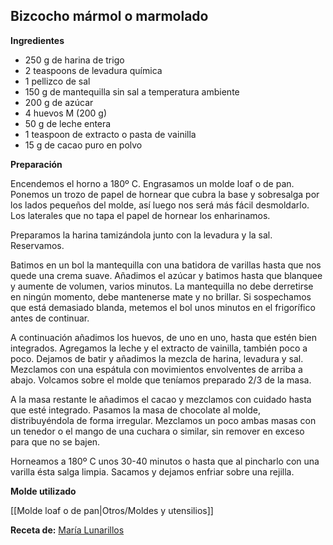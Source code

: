 ## Bizcocho mármol o marmolado

**Ingredientes**

- 250 g de harina de trigo
- 2 teaspoons de levadura química
- 1 pellizco de sal
- 150 g de mantequilla sin sal a temperatura ambiente
- 200 g de azúcar
- 4 huevos M (200 g)
- 50 g de leche entera
- 1 teaspoon de extracto o pasta de vainilla
- 15 g de cacao puro en polvo 

**Preparación**

Encendemos el horno a 180º C. Engrasamos un molde loaf o de pan. Ponemos un trozo de papel de hornear que cubra la base y sobresalga por los lados pequeños del molde, así luego nos será más fácil desmoldarlo. Los laterales que no tapa el papel de hornear los enharinamos. 

Preparamos la harina tamizándola junto con la levadura y la sal. Reservamos.

Batimos en un bol la mantequilla con una batidora de varillas hasta que nos quede una crema suave. Añadimos el azúcar y batimos hasta que blanquee y aumente de volumen, varios minutos. La mantequilla no debe derretirse en ningún momento, debe mantenerse mate y no brillar. Si sospechamos que está demasiado blanda, metemos el bol unos minutos en el frigorífico antes de continuar.

A continuación añadimos los huevos, de uno en uno, hasta que estén bien integrados. Agregamos la leche y el extracto de vainilla, también poco a poco. Dejamos de batir y añadimos la mezcla de harina, levadura y sal. Mezclamos con una espátula con movimientos envolventes de arriba a abajo. Volcamos sobre el molde que teníamos preparado 2/3 de la masa. 

A la masa restante le añadimos el cacao y mezclamos con cuidado hasta que esté integrado. Pasamos la masa de chocolate al molde, distribuyéndola de forma irregular. Mezclamos un poco ambas masas con un tenedor o el mango de una cuchara o similar, sin remover en exceso para que no se bajen.

Horneamos a 180º C unos 30-40 minutos o hasta que al pincharlo con una varilla ésta salga limpia. Sacamos y dejamos enfriar sobre una rejilla.

**Molde utilizado**

[[Molde loaf o de pan|Otros/Moldes y utensilios]]

**Receta de:** [María Lunarillos](https://www.marialunarillos.com/blog/2014/10/receta-de-bizcocho-marmol-o-marmolado.html)